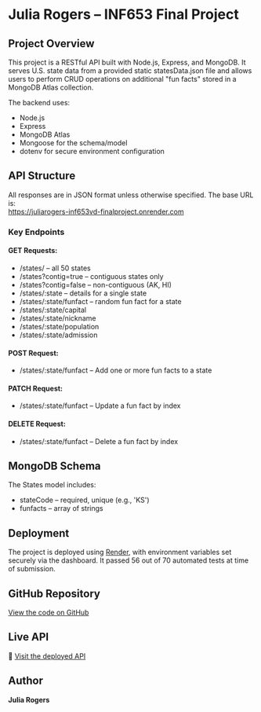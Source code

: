 # Julia Rogers – INF653 Final Project

## Project Overview  
This project is a RESTful API built with Node.js, Express, and MongoDB. It serves U.S. state data from a provided static statesData.json file and allows users to perform CRUD operations on additional "fun facts" stored in a MongoDB Atlas collection.

The backend uses:
- Node.js
- Express
- MongoDB Atlas
- Mongoose for the schema/model
- dotenv for secure environment configuration

## API Structure  
All responses are in JSON format unless otherwise specified. The base URL is:  
https://juliarogers-inf653vd-finalproject.onrender.com

### Key Endpoints

#### GET Requests:
- /states/ – all 50 states  
- /states?contig=true – contiguous states only  
- /states?contig=false – non-contiguous (AK, HI)  
- /states/:state – details for a single state  
- /states/:state/funfact – random fun fact for a state  
- /states/:state/capital  
- /states/:state/nickname  
- /states/:state/population  
- /states/:state/admission

#### POST Request:
- /states/:state/funfact – Add one or more fun facts to a state

#### PATCH Request:
- /states/:state/funfact – Update a fun fact by index

#### DELETE Request:
- /states/:state/funfact – Delete a fun fact by index

## MongoDB Schema  
The States model includes:
- stateCode – required, unique (e.g., 'KS')  
- funfacts – array of strings

## Deployment  
The project is deployed using [Render](https://render.com), with environment variables set securely via the dashboard. It passed 56 out of 70 automated tests at time of submission.

## GitHub Repository  
[View the code on GitHub](https://github.com/JuliaRogers13/JuliaRogers_INF653VD_FinalProject)

## Live API  
🔗 [Visit the deployed API](https://juliarogers-inf653vd-finalproject.onrender.com)

## Author  
**Julia Rogers**
